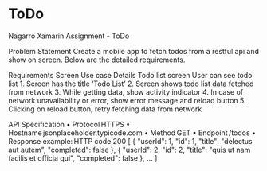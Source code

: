 # ToDo
Nagarro Xamarin Assignment - ToDo

Problem Statement
Create a mobile app to fetch todos from a restful api and show on screen. Below are the detailed requirements.

Requirements
Screen	Use case	Details
Todo list screen	User can see todo list	1.	Screen has the title ‘Todo List’
2.	Screen shows todo list data fetched from network
3.	While getting data, show activity indicator
4.	In case of network unavailability or error, show error message and reload button
5.	Clicking on reload button, retry fetching data from network

API Specification 
•	Protocol HTTPS 
•	Hostname jsonplaceholder.typicode.com 
•	Method GET 
•	Endpoint /todos 
•	Response example: HTTP code 200 
[ 
  { 
    "userId": 1, 
    "id": 1, 
    "title": "delectus aut autem", 
    "completed": false 
  }, 
  { 
    "userId": 2, 
    "id": 2, 
    "title": "quis ut nam facilis et officia qui", 
    "completed": false 
  },
  … 
] 
